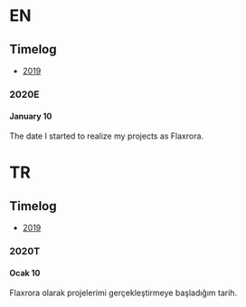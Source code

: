 # EN
## Timelog
* [2019](#2020E)

### 2020E
#### January 10 
The date I started to realize my projects as Flaxrora.

# TR
## Timelog
* [2019](#2020T)

### 2020T

#### Ocak 10
Flaxrora olarak projelerimi gerçekleştirmeye başladığım tarih.

